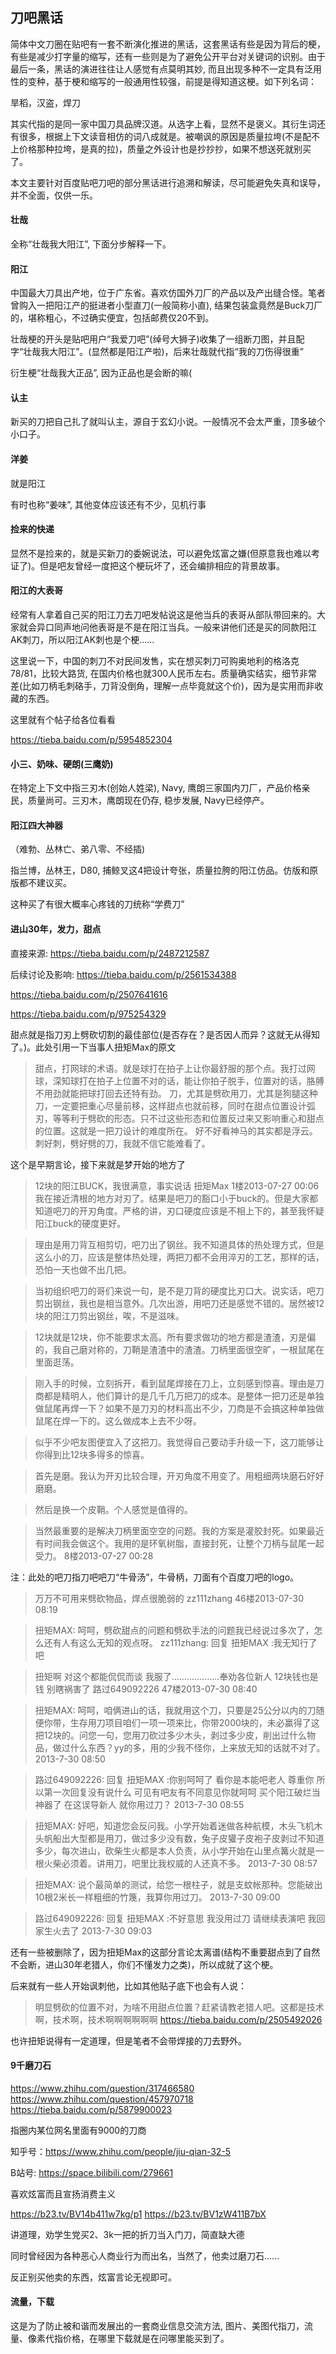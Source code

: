 ## 刀吧黑话

简体中文刀圈在贴吧有一套不断演化推进的黑话，这套黑话有些是因为背后的梗，有些是减少打字量的缩写，还有一些则是为了避免公开平台对关键词的识别。由于最后一条，黑话的演进往往让人感觉有点莫明其妙, 而且出现多种不一定具有泛用性的变种，基于梗和缩写的一般通用性较强，前提是得知道这梗。如下列名词：

旱稻，汉盗，焊刀

其实代指的是同一家中国刀具品牌汉道。从选字上看，显然不是褒义。其衍生词还有很多，根据上下文读音相仿的词八成就是。被嘲讽的原因是质量拉垮(不是配不上价格那种拉垮，是真的拉)，质量之外设计也是抄抄抄，如果不想送死就别买了。

本文主要针对百度贴吧刀吧的部分黑话进行追溯和解读，尽可能避免失真和误导，并不全面，仅供一乐。

#### 壮哉

全称“壮哉我大阳江”, 下面分步解释一下。

#### 阳江

中国最大刀具出产地，位于广东省。喜欢仿国外刀厂的产品以及产出缝合怪。笔者曾购入一把阳江产的挺进者小型直刀(一般简称小直), 结果包装盒竟然是Buck刀厂的，堪称粗心，不过确实便宜，包括邮费仅20不到。

壮哉梗的开头是贴吧用户“我爱刀吧”(绰号大狮子)收集了一组断刀图，并且配字“壮哉我大阳江”。(显然都是阳江产啦)，后来壮哉就代指“我的刀伤得很重”

衍生梗“壮哉我大正品”, 因为正品也是会断的嘛(

#### 认主

新买的刀把自己扎了就叫认主，源自于玄幻小说。一般情况不会太严重，顶多破个小口子。

#### 洋姜

就是阳江

有时也称“姜味”, 其他变体应该还有不少，见机行事

#### 捡来的快递

显然不是捡来的，就是买新刀的委婉说法，可以避免炫富之嫌(但原意我也难以考证了)。但是吧友曾经一度把这个梗玩坏了，还会编排相应的背景故事。

#### 阳江的大表哥

经常有人拿着自己买的阳江刀去刀吧发帖说这是他当兵的表哥从部队带回来的。大家就会异口同声地问他表哥是不是在阳江当兵。一般来讲他们还是买的同款阳江AK刺刀，所以阳江AK刺也是个梗......

这里说一下，中国的刺刀不对民间发售，实在想买刺刀可购奥地利的格洛克78/81，比较大路货, 在国内价格也就300人民币左右。质量确实结实，细节非常差(比如刀柄毛刺硌手，刀背没倒角，理解一点毕竟就这个价)，因为是实用而非收藏的东西。

这里就有个帖子给各位看看

https://tieba.baidu.com/p/5954852304

#### 小三、奶味、硬朗(三鹰奶)

在特定上下文中指三刃木(创始人姓梁), Navy, 鹰朗三家国内刀厂，产品价格亲民，质量尚可。三刃木，鹰朗现在仍存, 稳步发展, Navy已经停产。

#### 阳江四大神器

（难勃、丛林亡、弟八零、不经插)

指兰博，丛林王，D80, 捕鲸叉这4把设计夸张，质量拉胯的阳江仿品。仿版和原版都不建议买。

这种买了有很大概率心疼钱的刀统称“学费刀”

#### 进山30年，发力，甜点

直接来源:
https://tieba.baidu.com/p/2487212587

后续讨论及影响:
https://tieba.baidu.com/p/2561534388

https://tieba.baidu.com/p/2507641616

https://tieba.baidu.com/p/975254329

甜点就是指刀刃上劈砍切割的最佳部位(是否存在？是否因人而异？这就无从得知了。)。此处引用一下当事人扭矩Max的原文

> 甜点，打网球的术语。就是球打在拍子上让你最舒服的那个点。我打过网球，深知球打在拍子上位置不对的话，能让你拍子脱手，位置对的话，胳膊不用劲就能把球打回去还特有劲。
> 刀，尤其是劈砍用刀，尤其是狗腿这种刀，一定要把重心尽量前移，这样甜点也就前移，同时在甜点位置设计弧刃，等等利于劈砍的形态。只不过这些形态和位置反过来又影响重心和甜点的位置。这就是一把刀设计的难度所在。
> 好不好看神马的其实都是浮云。刺好刺，劈好劈的刀，我就不信它能难看了。

这个是早期言论，接下来就是梦开始的地方了

> 12块的阳江BUCK，我很满意，事实说话
> 扭矩Max
> 1楼2013-07-27 00:06
> 我在接近清根的地方对刃了。结果是吧刀的豁口小于buck的。但是大家都知道吧刀的开刃角度。严格的讲，刃口硬度应该是不相上下的，甚至我怀疑阳江buck的硬度更好。

> 理由是用刀背互相剪切，吧刀出了钢丝。我不知道具体的热处理方式，但是这么小的刀，应该是整体热处理，两把刀都不会用淬刃的工艺，那样的话，恐怕一天也做不出几把。

> 当初组织吧刀的哥们来说一句，是不是刀背的硬度比刃口大。说实话，吧刀剪出钢丝，我也是相当意外。几次出游，用吧刀还是感觉不错的。居然被12块的阳江刀剪出钢丝，唉，不是滋味。

> 12块就是12块，你不能要求太高。所有要求做功的地方都是渣渣，刃是偏的，我自己磨对称的，刀鞘是渣渣中的渣渣。刀柄里面很空旷，一根鼠尾在里面逛荡。

> 刚入手的时候，立刻拆开，看到鼠尾焊接在刀上，立刻感到惊喜。理由是刀商都是精明人，他们算计的是几千几万把刀的成本。是整体一把刀还是单独做鼠尾再焊一下？如果不是刀刃的材料高出不少，刀商是不会搞这种单独做鼠尾在焊一下的。这么做成本上去不少呀。

> 似乎不少吧友图便宜入了这把刀。我觉得自己要动手升级一下，这刀能够让你得到比12块多得多的惊喜。

> 首先是磨。我认为开刃比较合理，开刃角度不用变了。用粗细两块磨石好好磨磨。

> 然后是换一个皮鞘。个人感觉是值得的。

> 当然最重要的是解决刀柄里面空空的问题。我的方案是灌胶封死。如果最近有时间我会做这个。我用的是环氧树脂，直接封死，让整个刀柄与鼠尾一起受力。
> 8楼2013-07-27 00:28

注：此处的吧刀指刀吧吧刀“牛骨汤”，牛骨柄，刀面有个百度刀吧的logo。

> 万万不可用来劈砍物品，焊点很脆弱的
> zz111zhang
> 46楼2013-07-30 08:19

> 扭矩MAX: 呵呵，劈砍甜点的问题和劈砍手法的问题我已经说过多次了，怎么还有人有这么无知的观点呀。
> zz111zhang: 回复 扭矩MAX :我无知行了吧

> 扭矩啊 对这个都能侃侃而谈 我服了...................奉劝各位新人 12块钱也是钱 别瞎祸害了
> 路过649092226
> 47楼2013-07-30 08:40

> 扭矩MAX: 呵呵，咱俩进山的话，我就用这个刀，只要是25公分以内的刀随便你带，生存用刀项目咱们一项一项来比，你带2000块的，未必赢得了这把12块的。问您一句，您用刀砍过多少木头，剥过多少皮，削出过什么物品，做过什么东西？yy的多，用的少我不怪你，上来放无知的话就不对了。
> 2013-7-30 08:50

> 路过649092226: 回复 扭矩MAX :你别呵呵了 看你是本能吧老人 尊重你 所以第一次回复没有说什么 可见有吧友有不同意见你就呵呵 买个阳江破烂当神器了 在这误导新人 就你用过刀？
> 2013-7-30 08:55

> 扭矩MAX: 好吧，知道您会反问我。小学开始着迷做各种航模，木头飞机木头帆船出大型都是用刀，做过多少没有数，兔子皮獾子皮袍子皮剥过不知道多少，每次进山，砍柴生火都是本人负责，从小学开始在山里点篝火就是一根火柴必须着。讲用刀，吧里比我权威的人还真不多。
> 2013-7-30 08:57

> 扭矩MAX: 说个最简单的测试，给您一根柱子，就是支蚊帐那种。您能破出10根2米长一样粗细的竹篾，我算你用过刀。
> 2013-7-30 09:00

> 路过649092226: 回复 扭矩MAX :不好意思 我没用过刀 请继续表演吧 我回家生火去了
> 2013-7-30 09:03

还有一些被删除了，因为扭矩Max的这部分言论太离谱(结构不重要甜点到了自然不会断，进山30年老猎人，你们不懂发力之类)，所以成就了这个梗。

后来就有一些人开始讽刺他，比如其他贴子底下也会有人说：

> 明显劈砍的位置不对，为啥不用甜点位置？赶紧请教老猎人吧。这都是技术啊，技术啊，技术啊啊啊啊啊啊
> https://tieba.baidu.com/p/2505492026

也许扭矩说得有一定道理，但是笔者不会带焊接的刀去野外。

#### 9千磨刀石

https://www.zhihu.com/question/317466580
https://www.zhihu.com/question/457970718
https://tieba.baidu.com/p/5879900023

指圈内某位网名里面有9000的刀商

知乎号：https://www.zhihu.com/people/jiu-qian-32-5

B站号: https://space.bilibili.com/279661

喜欢炫富而且宣扬消费主义

https://b23.tv/BV14b411w7kg/p1
https://b23.tv/BV1zW411B7bX

讲道理，劝学生党买2、3k一把的折刀当入门刀，简直缺大德

同时曾经因为各种恶心人商业行为而出名，当然了，他卖过磨刀石......

反正别买他卖的东西，炫富言论无视即可。

#### 流量，下载

这是为了防止被和谐而发展出的一套商业信息交流方法, 图片、美图代指刀，流量、像素代指价格，在哪里下载就是在问哪里能买到了。